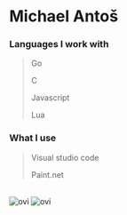 # Michael Antoš

### Languages I work with
> Go
>
> C
>
> Javascript
>
> Lua

### What I use
> Visual studio code
>
> Paint.net

<br>

<img src="https://github-readme-stats.vercel.app/api/top-langs?username=antosmichael07&show_icons=true&locale=en&layout=compact&theme=dark" alt="ovi" />

<img src="https://github-readme-streak-stats.herokuapp.com?user=antosmichael07&theme=dark&hide_format=M%20j%5B%2C%20Y%5D" alt="ovi">
